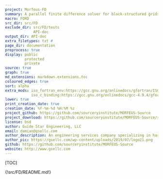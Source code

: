 ```yaml
---
project: Morfeus-FD
summary: A parallel finite difference solver for block-structured grids
macro: FORD
src_dir: src/FD
exclude_dir: src/FD/tests
             API-doc
output_dir: API-doc
extra_filetypes: txt #
page_dir: documentation
preprocess: true
display: public
         protected
         private
source: true
graph: true
md_extensions: markdown.extensions.toc
coloured_edges: true
sort: alpha
extra_mods: iso_fortran_env:https://gcc.gnu.org/onlinedocs/gfortran/ISO_005fFORTRAN_005fENV.html
            iso_c_binding:https://gcc.gnu.org/onlinedocs/gcc-4.9.4/gfortran/ISO_005fC_005fBINDING.html
lower: true
print_creation_date: true
creation_date: %Y-%m-%d %H:%M %z
project_github: https://github.com/sourceryinstitute/MORFEUS-Source
project_download: https://github.com/sourceryinstitute/MORFEUS-Source/releases
license: bsd
author: Guide Star Engineering, LLC
email: damian@gsellc.com
author_description: An engineering services company specializing in hardware & software engineering design, R&D, testing, and systems integration.
author_pic: https://gsellc.com/wp-content/uploads/2019/07/logo21.png
github: https://github.com/sourceryinstitute/MORFEUS-Source
website: http://www.gsellc.com
---
```


[_____ Comments _______]:#
[source: display source code corresponding to item being documented]:#
[graph: generate call graphs, module dependency graphs, derive type composition/inheritance graphs ]:#
[sort: different sorting schemes for the modules or procedures or programs or derived types (alpha = alphabetical see wiki).]:#
[extra_mods: documentation for intrinsic modules]:#

[This document is a FORD project file, formatted with Pythonic Markdown                                      ]:#
[See https://github.com/Fortran-FOSS-programmers/ford/wiki/Project-File-Options for more info on writing FORD project files]:#

[TOC]

{!src/FD/README.md!}
